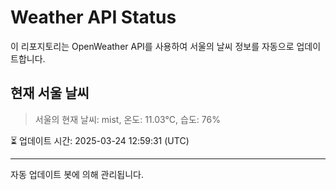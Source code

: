 
# Weather API Status

이 리포지토리는 OpenWeather API를 사용하여 서울의 날씨 정보를 자동으로 업데이트합니다.

## 현재 서울 날씨
> 서울의 현재 날씨: mist, 온도: 11.03°C, 습도: 76%

⏳ 업데이트 시간: 2025-03-24 12:59:31 (UTC)

---
자동 업데이트 봇에 의해 관리됩니다.
